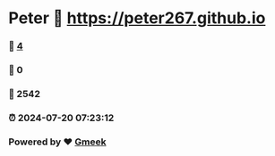 # Peter :link: https://peter267.github.io 
### :page_facing_up: [4](https://peter267.github.io/tag.html) 
### :speech_balloon: 0 
### :hibiscus: 2542 
### :alarm_clock: 2024-07-20 07:23:12 
### Powered by :heart: [Gmeek](https://github.com/Meekdai/Gmeek)
